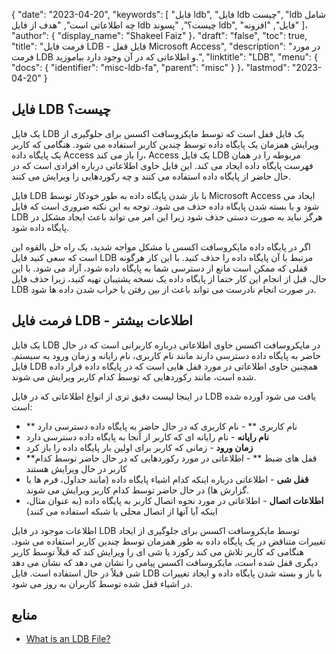 {
  "date": "2023-04-20",
  "keywords": [
"فایل ldb",
"فایل ldb چیست",
"ldb شامل چه اطلاعاتی است",
"هدف از فایل ldb چیست؟",
"پسوند ldb",
"فایل",
"افزونه"
]،
  "author": {
    "display_name": "Shakeel Faiz"
}،
  "draft": "false",
  "toc": true,
  "title": "فرمت فایل LDB - فایل قفل Microsoft Access",
  "description": "در مورد فرمت LDB و اطلاعاتی که در آن وجود دارد بیاموزید.",
  "linktitle": "LDB",
  "menu": {
    "docs": {
      "identifier": "misc-ldb-fa",
      "parent": "misc"
}
}،
  "lastmod": "2023-04-20"
}

## فایل LDB چیست؟

یک فایل LDB یک فایل قفل است که توسط مایکروسافت اکسس برای جلوگیری از ویرایش همزمان یک پایگاه داده توسط چندین کاربر استفاده می شود. هنگامی که کاربر یک پایگاه داده Access را باز می کند، Access یک فایل LDB مربوطه را در همان فهرست پایگاه داده ایجاد می کند. این فایل حاوی اطلاعاتی درباره افرادی است که در حال حاضر از پایگاه داده استفاده می کنند و چه رکوردهایی را ویرایش می کنند.

فایل LDB با باز شدن پایگاه داده به طور خودکار توسط Microsoft Access ایجاد می شود و با بسته شدن پایگاه داده حذف می شود. توجه به این نکته ضروری است که فایل LDB هرگز نباید به صورت دستی حذف شود زیرا این امر می تواند باعث ایجاد مشکل در پایگاه داده شود.

اگر در پایگاه داده مایکروسافت اکسس با مشکل مواجه شدید، یک راه حل بالقوه این است که سعی کنید فایل LDB مرتبط با آن پایگاه داده را حذف کنید. با این کار هرگونه قفلی که ممکن است مانع از دسترسی شما به پایگاه داده شود، آزاد می شود. با این حال، قبل از انجام این کار حتما از پایگاه داده یک نسخه پشتیبان تهیه کنید، زیرا حذف فایل LDB در صورت انجام نادرست می تواند باعث از بین رفتن یا خراب شدن داده ها شود.

## فرمت فایل LDB - اطلاعات بیشتر

یک فایل LDB در مایکروسافت اکسس حاوی اطلاعاتی درباره کاربرانی است که در حال حاضر به پایگاه داده دسترسی دارند مانند نام کاربری، نام رایانه و زمان ورود به سیستم. فایل LDB همچنین حاوی اطلاعاتی در مورد قفل هایی است که در پایگاه داده قرار داده شده است، مانند رکوردهایی که توسط کدام کاربر ویرایش می شوند.

در اینجا لیست دقیق تری از انواع اطلاعاتی که در فایل LDB یافت می شود آورده شده است:

- ** نام کاربری ** - نام کاربری که در حال حاضر به پایگاه داده دسترسی دارد
- **نام رایانه** - نام رایانه ای که کاربر از آنجا به پایگاه داده دسترسی دارد
- **زمان ورود** - زمانی که کاربر برای اولین بار پایگاه داده را باز کرد
- **قفل های ضبط ** - اطلاعاتی در مورد رکوردهایی که در حال حاضر توسط کدام کاربر در حال ویرایش هستند
- **قفل شی** - اطلاعاتی درباره اینکه کدام اشیاء پایگاه داده (مانند جداول، فرم ها یا گزارش ها) در حال حاضر توسط کدام کاربر ویرایش می شوند.
- **اطلاعات اتصال** - اطلاعاتی در مورد نحوه اتصال کاربر به پایگاه داده (به عنوان مثال، اینکه آیا آنها از اتصال محلی یا شبکه استفاده می کنند)

اطلاعات موجود در فایل LDB توسط مایکروسافت اکسس برای جلوگیری از ایجاد تغییرات متناقض در یک پایگاه داده به طور همزمان توسط چندین کاربر استفاده می شود. هنگامی که کاربر تلاش می کند رکورد یا شی ای را ویرایش کند که قبلاً توسط کاربر دیگری قفل شده است، مایکروسافت اکسس پیامی را نشان می دهد که نشان می دهد شی قبلاً در حال استفاده است. فایل LDB با باز و بسته شدن پایگاه داده و ایجاد تغییرات در اشیاء قفل شده توسط کاربران به روز می شود.

## منابع
* [What is an LDB File?](https://learn.microsoft.com/en-us/office/troubleshoot/access/ldb-file-description)

